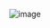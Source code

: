 ![image](https://user-images.githubusercontent.com/77222540/221412607-76c1bd4e-db98-47af-802d-b48fe8d93f2a.png)
